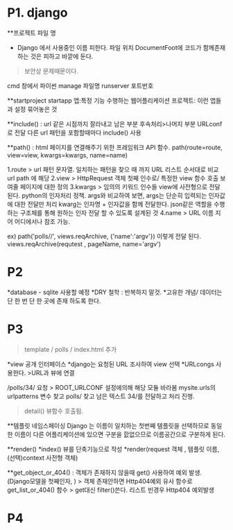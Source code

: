 # P1. django

**프로젝트 파일 명
- Django 에서 사용중인 이름 피한다. 
파일 위치
DocumentFoot에 코드가 함께존재하는 것은 피하고 바깥에 둔다.
>보안상 문제때문이다.

cmd 창에서 파이썬 manage 파일명  runserver 포트번호 

**startproject
startapp
앱:특정 기능 수행하는 웹어플리케이션
프로젝트: 이런 앱들과 설정 묶어놓은 것

**include() : url 같은 시점까지 잘라내고 남은 부분 후속처리>나머지 부분 URLconf로 전달
다른 url 패턴을 포함할때마다 include() 사용

**path() : html 페이지를 연결해주기 위한 프레임워크 API 함수.
 path(route=route, view=view, kwargs=kwargs, name=name)


1.route > url 패턴 문자열. 일치하는 패턴을 찾으 때 까지 URL 리스트 순서대로 비교
	url path 에 해당
2.view > HttpRequest 객체 첫째 인수로/ 특정한 view 함수 호출 
	보여줄 페이지에 대한 정의
3.kwargs > 임의의 키워드 인수들 view에 사전형으로 전달된다.
	python의 인자처리 정책. args와 비교하여 보면, args는 단순히 입력되는 인자값에 대한 전달만 처리
	kwarg는 인자명 + 인자값을 함께 전달한다.
	json같은 역할을 수행하는 구조체를 통해 원하는 인자 전달 할 수 있도록 설계된 것
4.name > URL 이름 지어 어디에서나 참조 가능. 


ex)
path('polls/<pageName>/', views.reqArchive, {'name':'argv'})
이렇게 전달 된다. views.reqArchive(requtest , pageName, name='argv')



# P2
*database - sqlite 사용할 예정
*DRY 철학 : 반복하지 말것.
*고유한 개념/ 데이터는 단 한 번 단 한 곳에 존재 하도록 한다. 



# P3
> template / polls / index.html 추가

*view 공개 인터페이스
*django는 요청된 URL 조사하여 view 선택 
*URLcongs 사용한다. >URL과 뷰에 연결

/polls/34/ 요청 > ROOT_URLCONF 설정에의해 해당 모듈 바라봄
mysite.urls의 urlpatterns 변수 찾고
polls/ 찾고 남은 텍스트 34/를 전달하고 처리 진행.
> detail() 뷰함수 호출됨.


**템플릿 네임스페이싱 
Django 는 이름이 일치하는 첫번째 템플릿을 선택하므로 
동일한 이름이 다른 어플리케이션에 있으면 구분을 핤없으므로
이름공간으로 구분하게 된다.


**render()
*index() 뷰를 단축기능으로 작성
*render(request 객체 , 템플릿 이름, (선택)context 사전형 객체)


**get_object_or_404() : 객체가 존재하지 않을때 get() 사용하여 예외 발생.
(Django모델을 첫째인자, ) > 객체 존재안하면 Http404예외
유사 함수로
get_list_or_404() 함수 > get대신 filter()쓴다. 리스트 빈경우 Http404 예외발생


# P4


